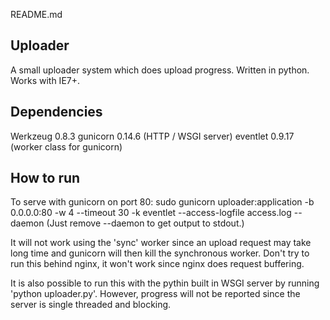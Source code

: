 README.md

Uploader
--------

A small uploader system which does upload progress. Written in python. Works with IE7+.


Dependencies
------------
Werkzeug 0.8.3
gunicorn 0.14.6 (HTTP / WSGI server)
eventlet 0.9.17 (worker class for gunicorn)


How to run
----------
To serve with gunicorn on port 80:
sudo gunicorn uploader:application -b 0.0.0.0:80 -w 4 --timeout 30 -k eventlet --access-logfile access.log --daemon
(Just remove --daemon to get output to stdout.)

It will not work using the 'sync' worker since an upload request may take long time and gunicorn will then kill the synchronous worker.
Don't try to run this behind nginx, it won't work since nginx does request buffering.

It is also possible to run this with the pythin built in WSGI server by running 'python uploader.py'. However, progress will not be reported since the server is single threaded and blocking.